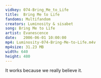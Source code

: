 ```yaml
---
vidkey: 074-Bring_Me_to_Life
title:  Bring Me to Life
fandoms: Multifandom
creators: Luminosity & sisabet
song: Bring Me to Life
artist: Evanescence
date:   2006-06-01 10:00:00
mp4: Luminosity-074-Bring-Me-to-Life.m4v
mp4size: 31.23 MB
width: 640
height: 480
---
```


It works because we really believe it.
  
